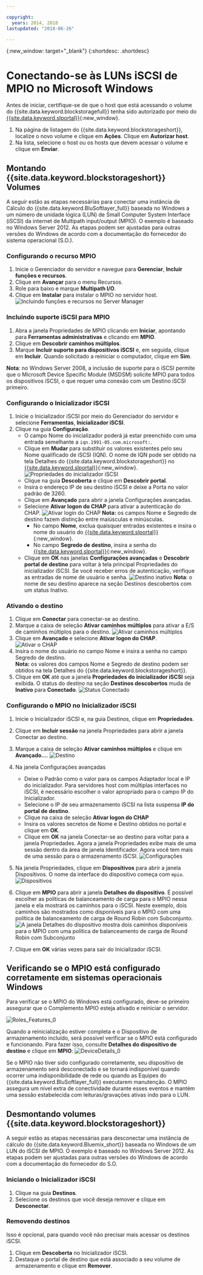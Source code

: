 ```yaml
---

copyright:
  years: 2014, 2018
lastupdated: "2018-06-26"

---
```

{:new_window: target="_blank"}
{:shortdesc: .shortdesc}

# Conectando-se às LUNs iSCSI de MPIO no Microsoft Windows

Antes de iniciar, certifique-se de que o host que está acessando o volume do {{site.data.keyword.blockstoragefull}} tenha sido autorizado por meio do [{{site.data.keyword.slportal}}](https://control.softlayer.com/){:new_window}.

1. Na página de listagem do {{site.data.keyword.blockstorageshort}}, localize o novo volume e clique em **Ações**. Clique em **Autorizar host**.
2. Na lista, selecione o host ou os hosts que devem acessar o volume e clique em **Enviar**.

## Montando  {{site.data.keyword.blockstorageshort}}  Volumes

A seguir estão as etapas necessárias para conectar uma instância de Cálculo do {{site.data.keyword.BluSoftlayer_full}} baseada no Windows a um número de unidade lógica (LUN) de Small Computer System Interface (iSCSI) da internet de Multipath input/output (MPIO). O exemplo é baseado no Windows Server 2012. As etapas podem ser ajustadas para outras versões do Windows de acordo com a documentação do fornecedor do sistema operacional (S.O.).

### Configurando o recurso MPIO

1. Inicie o Gerenciador do servidor e navegue para **Gerenciar**, **Incluir funções e recursos**.
2. Clique em **Avançar** para o menu Recursos.
3. Role para baixo e marque **Multipath I/O**.
4. Clique em **Instalar** para instalar o MPIO no servidor host.
![Incluindo funções e recursos no Server Manager](/images/Roles_Features.png)

### Incluindo suporte iSCSI para MPIO

1. Abra a janela Propriedades de MPIO clicando em **Iniciar**, apontando para **Ferramentas administrativas** e clicando em **MPIO**.
2. Clique em **Descobrir caminhos múltiplos**.
3. Marque **Incluir suporte para dispositivos iSCSI** e, em seguida, clique em **Incluir**. Quando solicitado a reiniciar o computador, clique em
**Sim**.

**Nota**: no Windows Server 2008, a inclusão de suporte para o iSCSI permite que o Microsoft Device Specific Module (MSDSM) solicite MPIO para todos os dispositivos iSCSI, o que requer uma conexão com um Destino iSCSI primeiro.

### Configurando o Inicializador iSCSI

1. Inicie o Inicializador iSCSI por meio do Gerenciador do servidor e selecione **Ferramentas**, **Inicializador iSCSI**.
2. Clique na guia **Configuração**.
    - O campo Nome do inicializador poderá já estar preenchido com uma entrada semelhante a `iqn.1991-05.com.microsoft:`.
    - Clique em **Mudar** para substituir os valores existentes pelo seu Nome
qualificado de iSCSI (IQN). O nome de IQN pode ser obtido na tela Detalhes do {{site.data.keyword.blockstorageshort}} no [{{site.data.keyword.slportal}}](https://control.softlayer.com/){:new_window}.
    ![Propriedades do inicializador iSCSI](/images/iSCSI.png)
    - Clique na guia **Descoberta** e clique em **Descobrir
portal**.
    - Insira o endereço IP de seu destino iSCSI e deixe a Porta no valor padrão de 3260. 
    - Clique em **Avançado** para abrir a janela Configurações avançadas.
    - Selecione **Ativar logon do CHAP** para ativar a autenticação do CHAP.
![Ativar login do CHAP](/images/Advanced_0.png)
    **Nota:** os campos Nome e Segredo de destino fazem distinção entre maiúsculas e minúsculas.
         - No campo **Nome**, exclua quaisquer entradas existentes e insira o nome do usuário do [{{site.data.keyword.slportal}}](https://control.softlayer.com/){:new_window}.
         - No campo **Segredo de destino**, insira a senha do [{{site.data.keyword.slportal}}](https://control.softlayer.com/){:new_window}.
    - Clique em **OK** nas janelas **Configurações avançadas** e **Descobrir portal de destino** para voltar à tela principal Propriedades do inicializador iSCSI. Se você receber erros de autenticação, verifique as entradas de nome de usuário e senha.
    ![Destino inativo](/images/Inactive_0.png)
    **Nota**: o nome de seu destino aparece na seção Destinos descobertos com um status Inativo. 

    
### Ativando o destino

1. Clique em **Conectar** para conectar-se ao destino.
2. Marque a caixa de seleção **Ativar caminhos múltiplos** para ativar a E/S de caminhos múltiplos para o destino.
![Ativar caminhos múltiplos](/images/Connect_0.png)
3. Clique em **Avançado** e selecione **Ativar logon do CHAP**.
![Ativar o CHAP](/images/chap_0.png)
4. Insira o nome do usuário no campo Nome e insira a senha no campo Segredo de destino.<br/>
**Nota:** os valores dos campos Nome e Segredo de destino podem ser obtidos na tela Detalhes do {{site.data.keyword.blockstorageshort}}.
5. Clique em **OK** até que a janela **Propriedades do inicializador iSCSI** seja exibida. O status do destino na seção **Destinos descobertos** muda de **Inativo** para **Conectado**.
![Status Conectado](/images/Connected.png) 


### Configurando o MPIO no Inicializador iSCSI

1. Inicie o Inicializador iSCSI e, na guia Destinos, clique em **Propriedades**.
2. Clique em **Incluir sessão** na janela Propriedades para abrir a janela Conectar ao destino.
3. Marque a caixa de seleção **Ativar caminhos múltiplos** e clique em **Avançado...**.
![Destino](/images/Target.png) 
  
4. Na janela Configurações avançadas
   - Deixe o Padrão como o valor para os campos Adaptador local e IP do inicializador. Para servidores host com múltiplas interfaces no iSCSI, é necessário escolher o valor apropriado para o campo IP do Inicializador.
   - Selecione o IP de seu armazenamento iSCSI na lista suspensa **IP do portal de destino**.
   - Clique na caixa de seleção **Ativar logon do CHAP**
   - Insira os valores secretos de Nome e Destino obtidos no portal e clique em **OK**.
   - Clique em **OK** na janela Conectar-se ao destino para voltar para a janela
Propriedades. Agora a janela Propriedades exibe mais de uma sessão dentro da área de janela Identificador. Agora
você tem mais de uma sessão para o armazenamento iSCSI.
![Configurações](/images/Settings.png) 
   
5. Na janela Propriedades, clique em **Dispositivos** para abrir a janela Dispositivos. O nome da interface do dispositivo começa com `mpio`. <br/>
  ![Dispositivos](/images/Devices.png) 
  
6. Clique em **MPIO** para abrir a janela **Detalhes do dispositivo**. É possível escolher as políticas de balanceamento de carga para o MPIO nessa janela e ela mostrará os caminhos para o iSCSI. Neste exemplo, dois caminhos são mostrados como disponíveis para o MPIO com uma política de balanceamento de carga de Round Robin com Subconjunto.
  ![A janela Detalhes do dispositivo mostra dois caminhos disponíveis para o MPIO com uma política de balanceamento de carga de Round Robin com Subconjunto](/images/DeviceDetails.png) 
  
7. Clique em **OK** várias vezes para sair do Inicializador iSCSI.



## Verificando se o MPIO está configurado corretamente em sistemas operacionais Windows

Para verificar se o MPIO do Windows está configurado, deve-se primeiro assegurar que o Complemento MPIO esteja ativado e reiniciar o servidor.

![Roles_Features_0](/images/Roles_Features_0.png)

Quando a reinicialização estiver completa e o Dispositivo de armazenamento incluído, será possível verificar se o MPIO está configurado e funcionando. Para fazer isso, consulte **Detalhes do
dispositivo de destino** e clique em **MPIO**:
![DeviceDetails_0](/images/DeviceDetails_0.png)

Se o MPIO não tiver sido configurado corretamente, seu dispositivo de armazenamento será desconectado e se tornará indisponível quando ocorrer uma indisponibilidade de rede ou quando as Equipes do {{site.data.keyword.BluSoftlayer_full}} executarem manutenção. O MPIO assegura um nível extra de conectividade durante esses eventos e mantém uma sessão estabelecida com leituras/gravações ativas indo para o LUN.

## Desmontando volumes  {{site.data.keyword.blockstorageshort}}

A seguir estão as etapas necessárias para desconectar uma instância de cálculo do {{site.data.keyword.Bluemix_short}} baseada no Windows de um LUN do iSCSI de MPIO. O exemplo é baseado no Windows Server 2012. As etapas podem ser ajustadas para outras versões do Windows de acordo com a documentação do fornecedor do S.O.

### Iniciando o Inicializador iSCSI

1. Clique na guia **Destinos**.
2. Selecione os destinos que você deseja remover e clique em **Desconectar**.

### Removendo destinos
Isso é opcional, para quando você não precisar mais acessar os destinos iSCSI.

1. Clique em **Descoberta** no Inicializador iSCSI.
2. Destaque o portal de destino que está associado a seu volume de armazenamento e clique em **Remover**.
